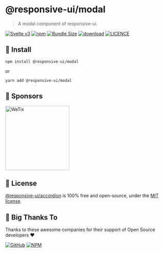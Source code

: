 
# @responsive-ui/modal

> A modal component of responsive-ui.

<p>

[![Svelte v3](https://img.shields.io/badge/svelte-v3-orange.svg)](https://svelte.dev)
[![npm](https://img.shields.io/npm/v/@responsive-ui/modal.svg)](https://www.npmjs.com/package/@responsive-ui/modal)
[![Bundle Size](https://badgen.net/bundlephobia/minzip/%40responsive-ui%2Fmodal)](https://bundlephobia.com/result?p=%40responsive-ui%2Fmodal)
[![download](https://img.shields.io/npm/dw/@responsive-ui/modal.svg)](https://www.npmjs.com/package/@responsive-ui/modal)
[![LICENCE](https://img.shields.io/github/license/wetix/responsive-ui)](https://github.com/wetix/responsive-ui/blob/main/LICENSE)

</p>

## 🔨 Install

```console
npm install @responsive-ui/modal
```

or

```console
yarn add @responsive-ui/modal
```

## 🔋 Sponsors

<img src="https://asset.wetix.my/images/logo/wetix.png" alt="WeTix" width="200px">

## 📄 License

[@responsive-ui/accordion](https://github.com/wetix/responsive-ui/tree/main/components/accordion) is 100% free and open-source, under the [MIT license](https://github.com/wetix/responsive-ui/blob/main/LICENSE).

## 🎉 Big Thanks To

Thanks to these awesome companies for their support of Open Source developers ❤

[![GitHub](https://jstools.dev/img/badges/github.svg)](https://github.com/open-source)
[![NPM](https://jstools.dev/img/badges/npm.svg)](https://www.npmjs.com/)
